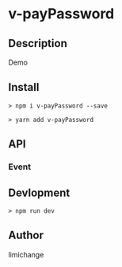# v-payPassword

## Description

Demo

## Install

```shell
> npm i v-payPassword --save

> yarn add v-payPassword
```

## API

### Event

## Devlopment

```shell
> npm run dev
```

## Author

limichange
